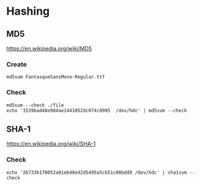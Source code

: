 # Hashing

## MD5

<https://en.wikipedia.org/wiki/MD5>

### Create

    md5sum FantasqueSansMono-Regular.ttf

### Check

    md5sum --check ./file
    echo '1539bad48e984ae1441052dc074c0995  /dev/hdc' | md5sum --check

## SHA-1

<https://en.wikipedia.org/wiki/SHA-1>

### Check

    echo '26733b170052a01eb48ed2d5495a5cb51c00bdd0 /dev/hdc' | sha1sum --check
